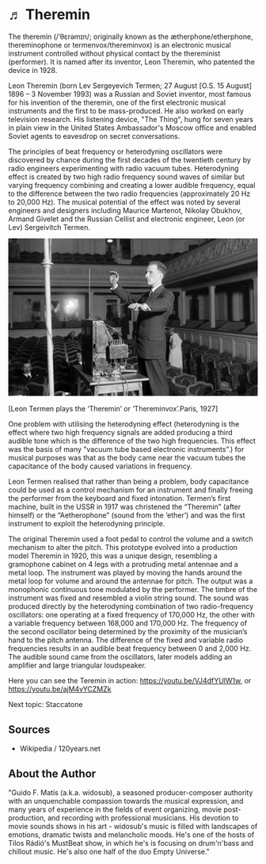 # ♬ Theremin

The theremin (/ˈθɛrəmɪn/; originally known as the ætherphone/etherphone, thereminophone or termenvox/thereminvox) is an electronic musical instrument controlled without physical contact by the thereminist (performer). It is named after its inventor, Leon Theremin, who patented the device in 1928.

Leon Theremin (born Lev Sergeyevich Termen; 27 August [O.S. 15 August] 1896 – 3 November 1993) was a Russian and Soviet inventor, most famous for his invention of the theremin, one of the first electronic musical instruments and the first to be mass-produced. He also worked on early television research. His listening device, "The Thing", hung for seven years in plain view in the United States Ambassador's Moscow office and enabled Soviet agents to eavesdrop on secret conversations.

The principles of beat frequency or heterodyning oscillators were discovered by chance during the first decades of the twentieth century by radio engineers experimenting with radio vacuum tubes. Heterodyning effect is created by two high radio frequency sound waves of similar but varying frequency combining and creating a lower audible frequency, equal to the difference between the two radio frequencies (approximately 20 Hz to 20,000 Hz). The musical potential of the effect was noted by several engineers and designers including Maurice Martenot, Nikolay Obukhov, Armand Givelet and the Russian Cellist and electronic engineer, Leon (or Lev) Sergeivitch Termen.

![theremin](_static/images/theremin/theremin.png)

[Leon Termen plays the ‘Theremin’ or ‘Thereminvox’.Paris, 1927]

One problem with utilising the heterodyning effect (heterodyning is the effect where two high frequency signals are added producing a third audible tone which is the difference of the two high frequencies. This effect was the basis of many "vacuum tube based electronic instruments”.) for musical purposes was that as the body came near the vacuum tubes the capacitance of the body caused variations in frequency.

Leon Termen realised that rather than being a problem, body capacitance could be used as a control mechanism for an instrument and finally freeing the performer from the keyboard and fixed intonation. Termen’s first machine, built in the USSR in 1917 was christened the “Theremin” (after himself) or the “Aetherophone” (sound from the ‘ether’) and was the first instrument to exploit the heterodyning principle.

The original Theremin used a foot pedal to control the volume and a switch mechanism to alter the pitch. This prototype evolved into a production model Theremin in 1920, this was a unique design, resembling a gramophone cabinet on 4 legs with a protruding metal antennae and a metal loop. The instrument was played by moving the hands around the metal loop for volume and around the antennae for pitch. The output was a monophonic continuous tone modulated by the performer. The timbre of the instrument was fixed and resembled a violin string sound. The sound was produced directly by the heterodyning combination of two radio-frequency oscillators: one operating at a fixed frequency of 170,000 Hz, the other with a variable frequency between 168,000 and 170,000 Hz. The frequency of the second oscillator being determined by the proximity of the musician’s hand to the pitch antenna. The difference of the fixed and variable radio frequencies results in an audible beat frequency between 0 and 2,000 Hz. The audible sound came from the oscillators, later models adding an amplifier and large triangular loudspeaker.

Here you can see the Teremin in action: <https://youtu.be/VJ4dfYUlW1w>, or <https://youtu.be/ajM4vYCZMZk>

Next topic: Staccatone

## Sources

- Wikipedia / 120years.net

## About the Author

"Guido F. Matis (a.k.a. widosub), a seasoned producer-composer authority with an unquenchable compassion towards the musical expression, and many years of experience in the fields of event organizing, movie post-production, and recording with professional musicians. His devotion to movie sounds shows in his art - widosub's music is filled with landscapes of emotions, dramatic twists and melancholic moods. He's one of the hosts of Tilos Rádió's MustBeat show, in which he's is focusing on drum'n'bass and chillout music. He's also one half of the duo Empty Universe."
